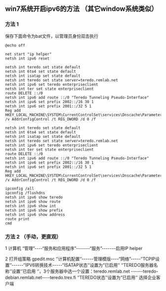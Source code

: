 ## win7系统开启ipv6的方法 （其它window系统类似）

### 方法 1
保存下面命令为bat文件，以管理员身份双击执行
```
@echo off

net start "ip helper"
netsh int ipv6 reset

netsh int teredo set state default
netsh int 6to4 set state default
netsh int isatap set state default
netsh int teredo set state server=teredo.remlab.net
netsh int ipv6 set teredo enterpriseclient
netsh int ter set state enterpriseclient
route DELETE ::/0
netsh int ipv6 add route ::/0 "Teredo Tunneling Pseudo-Interface"
netsh int ipv6 set prefix 2002::/16 30 1
netsh int ipv6 set prefix 2001::/32 5 1
Reg add HKEY_LOCAL_MACHINE\SYSTEM\CurrentControlSet\services\Dnscache\Parameters /v AddrConfigControl /t REG_DWORD /d 0 /f

netsh int teredo set state default
netsh int 6to4 set state default
netsh int isatap set state default
netsh int teredo set state server=teredo.remlab.net
netsh int ipv6 set teredo enterpriseclient
netsh int ter set state enterpriseclient
route DELETE ::/0
netsh int ipv6 add route ::/0 "Teredo Tunneling Pseudo-Interface"
netsh int ipv6 set prefix 2002::/16 30 1
netsh int ipv6 set prefix 2001::/32 5 1
Reg add HKEY_LOCAL_MACHINE\SYSTEM\CurrentControlSet\services\Dnscache\Parameters /v AddrConfigControl /t REG_DWORD /d 0 /f

ipconfig /all
ipconfig /flushdns
netsh int ipv6 show teredo
netsh int ipv6 show route
netsh int ipv6 show int
netsh int ipv6 show prefix
netsh int ipv6 show address
route print
cmd
```

### 方法 2 （手动，更直观）

1 计算机 “管理”----“服务和应用程序”-------“服务”-------启用IP helper

2 打开组策略 gpedit.msc
‘’计算机配置‘’------管理模版----“网络”-----‘’TCPIP设置‘’------‘’IPV6转换技术-----‘’ISATAP状态‘’设置为“已启用‘’
‘’TEREDO服务器名称‘’设置‘’已启用 ‘’，3个服务器中选一个设置：teredo.remlab.net ------teredo-debian.remlab.net----teredo.trex.fi
‘’TEREDO状态‘’设置为“已启用‘’ 选择企业客户端

